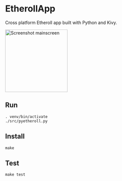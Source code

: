 # EtherollApp
Cross platform Etheroll app built with Python and Kivy.

<img src="https://i.imgur.com/gwrIMX0.png" alt="Screenshot mainscreen" width="200">

## Run
```
. venv/bin/activate
./src/pyetheroll.py
```

## Install
```
make
```

## Test
```
make test
```

